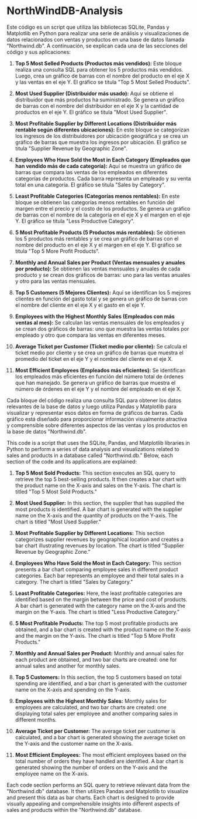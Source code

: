 # NorthWindDB-Analysis
Este código es un script que utiliza las bibliotecas SQLite, Pandas y Matplotlib en Python para realizar una serie de análisis y visualizaciones de datos relacionados con ventas y productos en una base de datos llamada "Northwind.db". A continuación, se explican cada una de las secciones del código y sus aplicaciones:

1. **Top 5 Most Selled Products (Productos más vendidos):** Este bloque realiza una consulta SQL para obtener los 5 productos más vendidos. Luego, crea un gráfico de barras con el nombre del producto en el eje X y las ventas en el eje Y. El gráfico se titula "Top 5 Most Selled Products".

2. **Most Used Supplier (Distribuidor más usado):** Aquí se obtiene el distribuidor que más productos ha suministrado. Se genera un gráfico de barras con el nombre del distribuidor en el eje X y la cantidad de productos en el eje Y. El gráfico se titula "Most Used Supplier".

3. **Most Profitable Supplier by Different Locations (Distribuidor más rentable según diferentes ubicaciones):** En este bloque se categorizan los ingresos de los distribuidores por ubicación geográfica y se crea un gráfico de barras que muestra los ingresos por ubicación. El gráfico se titula "Supplier Revenue by Geographic Zone".

4. **Employees Who Have Sold the Most in Each Category (Empleados que han vendido más de cada categoría):** Aquí se muestra un gráfico de barras que compara las ventas de los empleados en diferentes categorías de productos. Cada barra representa un empleado y su venta total en una categoría. El gráfico se titula "Sales by Category".

5. **Least Profitable Categories (Categorías menos rentables):** En este bloque se obtienen las categorías menos rentables en función del margen entre el precio y el costo de los productos. Se genera un gráfico de barras con el nombre de la categoría en el eje X y el margen en el eje Y. El gráfico se titula "Less Productive Category".

6. **5 Most Profitable Products (5 Productos más rentables):** Se obtienen los 5 productos más rentables y se crea un gráfico de barras con el nombre del producto en el eje X y el margen en el eje Y. El gráfico se titula "Top 5 More Profit Products".

7. **Monthly and Annual Sales per Product (Ventas mensuales y anuales por producto):** Se obtienen las ventas mensuales y anuales de cada producto y se crean dos gráficos de barras: uno para las ventas anuales y otro para las ventas mensuales.

8. **Top 5 Customers (5 Mejores Clientes):** Aquí se identifican los 5 mejores clientes en función del gasto total y se genera un gráfico de barras con el nombre del cliente en el eje X y el gasto en el eje Y.

9. **Employees with the Highest Monthly Sales (Empleados con más ventas al mes):** Se calculan las ventas mensuales de los empleados y se crean dos gráficos de barras: uno que muestra las ventas totales por empleado y otro que compara las ventas en diferentes meses.

10. **Average Ticket per Customer (Ticket medio por cliente):** Se calcula el ticket medio por cliente y se crea un gráfico de barras que muestra el promedio del ticket en el eje Y y el nombre del cliente en el eje X.

11. **Most Efficient Employees (Empleados más eficientes):** Se identifican los empleados más eficientes en función del número total de órdenes que han manejado. Se genera un gráfico de barras que muestra el número de órdenes en el eje Y y el nombre del empleado en el eje X.

Cada bloque del código realiza una consulta SQL para obtener los datos relevantes de la base de datos y luego utiliza Pandas y Matplotlib para visualizar y representar esos datos en forma de gráficos de barras. Cada gráfico está diseñado para proporcionar información visualmente atractiva y comprensible sobre diferentes aspectos de las ventas y los productos en la base de datos "Northwind.db".

This code is a script that uses the SQLite, Pandas, and Matplotlib libraries in Python to perform a series of data analysis and visualizations related to sales and products in a database called "Northwind.db." Below, each section of the code and its applications are explained:

1. **Top 5 Most Sold Products:** This section executes an SQL query to retrieve the top 5 best-selling products. It then creates a bar chart with the product name on the X-axis and sales on the Y-axis. The chart is titled "Top 5 Most Sold Products."

2. **Most Used Supplier:** In this section, the supplier that has supplied the most products is identified. A bar chart is generated with the supplier name on the X-axis and the quantity of products on the Y-axis. The chart is titled "Most Used Supplier."

3. **Most Profitable Supplier by Different Locations:** This section categorizes supplier revenues by geographical location and creates a bar chart illustrating revenues by location. The chart is titled "Supplier Revenue by Geographic Zone."

4. **Employees Who Have Sold the Most in Each Category:** This section presents a bar chart comparing employee sales in different product categories. Each bar represents an employee and their total sales in a category. The chart is titled "Sales by Category."

5. **Least Profitable Categories:** Here, the least profitable categories are identified based on the margin between the price and cost of products. A bar chart is generated with the category name on the X-axis and the margin on the Y-axis. The chart is titled "Less Productive Category."

6. **5 Most Profitable Products:** The top 5 most profitable products are obtained, and a bar chart is created with the product name on the X-axis and the margin on the Y-axis. The chart is titled "Top 5 More Profit Products."

7. **Monthly and Annual Sales per Product:** Monthly and annual sales for each product are obtained, and two bar charts are created: one for annual sales and another for monthly sales.

8. **Top 5 Customers:** In this section, the top 5 customers based on total spending are identified, and a bar chart is generated with the customer name on the X-axis and spending on the Y-axis.

9. **Employees with the Highest Monthly Sales:** Monthly sales for employees are calculated, and two bar charts are created: one displaying total sales per employee and another comparing sales in different months.

10. **Average Ticket per Customer:** The average ticket per customer is calculated, and a bar chart is generated showing the average ticket on the Y-axis and the customer name on the X-axis.

11. **Most Efficient Employees:** The most efficient employees based on the total number of orders they have handled are identified. A bar chart is generated showing the number of orders on the Y-axis and the employee name on the X-axis.

Each code section performs an SQL query to retrieve relevant data from the "Northwind.db" database. It then utilizes Pandas and Matplotlib to visualize and present this data as bar charts. Each chart is designed to provide visually appealing and comprehensible insights into different aspects of sales and products within the "Northwind.db" database.
